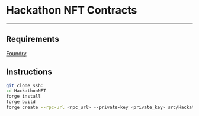 # Hackathon NFT Contracts
---

## Requirements
[Foundry](https://book.getfoundry.sh/getting-started/installation)

## Instructions
```bash
git clone ssh:
cd HackathonNFT
forge install
forge build
forge create --rpc-url <rpc_url> --private-key <private_key> src/HackathonNFT.sol:HackathonNFT
```
